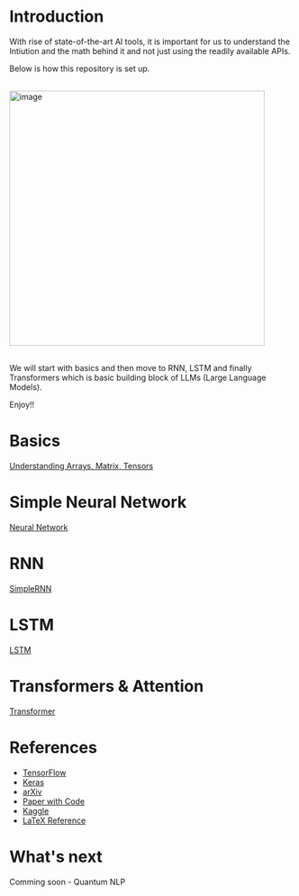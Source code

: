# Introduction

With rise of state-of-the-art AI tools, it is important for us to understand the Intiution and the math behind it and not just using the readily available APIs.

Below is how this repository is set up.

<br>
<img width="453" alt="image" src="https://github.com/rvbug/NLP/assets/10928536/774eb295-d903-4dbd-bf8e-ddbc633d53f3">

<br>
<br>

We will start with basics and then move to RNN, LSTM and finally Transformers which is basic building block of LLMs (Large Language Models). 

Enjoy!!


# Basics

[Understanding Arrays, Matrix, Tensors](https://github.com/rvbug/NLP/tree/main/basics#understanding-arrays-matrix-tensors)


# Simple Neural Network
[Neural Network](https://github.com/rvbug/NLP/tree/main/simpleNN#simple-neural-network)

# RNN
[SimpleRNN](https://github.com/rvbug/NLP/tree/main/simpleRNN#simple-rnn)

# LSTM
[LSTM](https://github.com/rvbug/NLP/tree/main/simpleRNN#simple-rnn)

# Transformers & Attention
[Transformer](https://github.com/rvbug/NLP/tree/main/transformers)

# References
  - [TensorFlow](https://www.tensorflow.org/)
  - [Keras](https://keras.io/api/layers/)
  - [arXiv](https://arxiv.org/)  
  - [Paper with Code](https://paperswithcode.com/)  
  - [Kaggle](https://kaggle.com)
  - [LaTeX Reference](https://www.latex4technics.com/?note=GW021J)


# What's next
Comming soon - Quantum NLP

